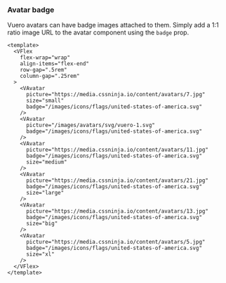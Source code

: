 ### Avatar badge

Vuero avatars can have badge images attached to them.
Simply add a 1:1 ratio image URL to the avatar component using the `badge` prop.

<!--code-->

```vue
<template>
  <VFlex
    flex-wrap="wrap"
    align-items="flex-end"
    row-gap=".5rem"
    column-gap=".25rem"
  >
    <VAvatar
      picture="https://media.cssninja.io/content/avatars/7.jpg"
      size="small"
      badge="/images/icons/flags/united-states-of-america.svg"
    />
    <VAvatar
      picture="/images/avatars/svg/vuero-1.svg"
      badge="/images/icons/flags/united-states-of-america.svg"
    />
    <VAvatar
      picture="https://media.cssninja.io/content/avatars/11.jpg"
      badge="/images/icons/flags/united-states-of-america.svg"
      size="medium"
    />
    <VAvatar
      picture="https://media.cssninja.io/content/avatars/21.jpg"
      badge="/images/icons/flags/united-states-of-america.svg"
      size="large"
    />
    <VAvatar
      picture="https://media.cssninja.io/content/avatars/13.jpg"
      badge="/images/icons/flags/united-states-of-america.svg"
      size="big"
    />
    <VAvatar
      picture="https://media.cssninja.io/content/avatars/5.jpg"
      badge="/images/icons/flags/united-states-of-america.svg"
      size="xl"
    />
  </VFlex>
</template>
```

<!--/code-->

<!--example-->
<VFlex flex-wrap="wrap" align-items="flex-end" row-gap=".5rem" column-gap=".25rem">
  <VAvatar picture="https://media.cssninja.io/content/avatars/7.jpg" size="small" badge="/images/icons/flags/united-states-of-america.svg" />
  <VAvatar picture="/images/avatars/svg/vuero-1.svg" badge="/images/icons/flags/united-states-of-america.svg" />
  <VAvatar picture="https://media.cssninja.io/content/avatars/11.jpg" badge="/images/icons/flags/united-states-of-america.svg" size="medium" />
  <VAvatar picture="https://media.cssninja.io/content/avatars/21.jpg" badge="/images/icons/flags/united-states-of-america.svg" size="large" />
  <VAvatar picture="https://media.cssninja.io/content/avatars/13.jpg" badge="/images/icons/flags/united-states-of-america.svg" size="big" />
  <VAvatar picture="https://media.cssninja.io/content/avatars/5.jpg" badge="/images/icons/flags/united-states-of-america.svg" size="xl" />
</VFlex>

<!--/example-->
